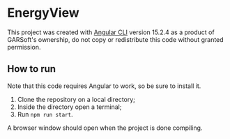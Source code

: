 # EnergyView

This project was created with [Angular CLI](https://github.com/angular/angular-cli) version 15.2.4 as a product of GARSoft's ownership, do not copy or redistribute this code without granted permission.

## How to run

Note that this code requires Angular to work, so be sure to install it.

1. Clone the repository on a local directory;
2. Inside the directory open a terminal;
3. Run `npm run start`.

A browser window should open when the project is done compiling.